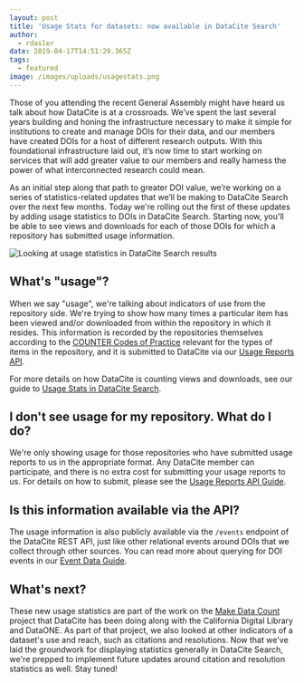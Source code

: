 ```yaml
---
layout: post
title: 'Usage Stats for datasets: now available in DataCite Search'
author:
  - rdasler
date: 2019-04-17T14:51:29.365Z
tags:
  - featured
image: /images/uploads/usagestats.png
---
```

Those of you attending the recent General Assembly might have heard us talk about how DataCite is at a crossroads. We’ve spent the last several years building and honing the infrastructure necessary to make it simple for institutions to create and manage DOIs for their data, and our members have created DOIs for a host of different research outputs. With this foundational infrastructure laid out, it’s now time to start working on services that will add greater value to our members and really harness the power of what interconnected research could mean. 

As an initial step along that path to greater DOI value, we’re working on a series of statistics-related updates that we’ll be making to DataCite Search over the next few months. Today we're rolling out the first of these updates by adding usage statistics to DOIs in DataCite Search. Starting now, you'll be able to see views and downloads for each of those DOIs for which a repository has submitted usage information. 

![Looking at usage statistics in DataCite Search results](/images/uploads/usagestats.png "Looking at usage statistics in DataCite Search results")

## What's "usage"?

When we say "usage", we're talking about indicators of use from the repository side. We're trying to show how many times a particular item has been viewed and/or downloaded from within the repository in which it resides. This information is recorded by the repositories themselves according to the [COUNTER Codes of Practice](https://www.projectcounter.org/) relevant for the types of items in the repository, and it is submitted to DataCite via our [Usage Reports API](https://support.datacite.org/docs/usage-reports-api-guide). 

For more details on how DataCite is counting views and downloads, see our guide to [Usage Stats in DataCite Search](https://support.datacite.org/docs/usage-stats). 

## I don't see usage for my repository. What do I do?

We're only showing usage for those repositories who have submitted usage reports to us in the appropriate format. Any DataCite member can participate, and there is no extra cost for submitting your usage reports to us. For details on how to submit, please see the [Usage Reports API Guide](https://support.datacite.org/docs/usage-reports-api-guide). 

## Is this information available via the API?

The usage information is also publicly available via the `/events` endpoint of the DataCite REST API, just like other relational events around DOIs that we collect through other sources. You can read more about querying for DOI events in our [Event Data Guide](https://support.datacite.org/docs/eventdata-guide).

## What's next?

These new usage statistics are part of the work on the [Make Data Count](https://makedatacount.org/) project that DataCite has been doing along with the California Digital Library and DataONE. As part of that project, we also looked at other indicators of a dataset's use and reach, such as citations and resolutions. Now that we've laid the groundwork for displaying statistics generally in DataCite Search, we're prepped to implement future updates around citation and resolution statistics as well. Stay tuned!
